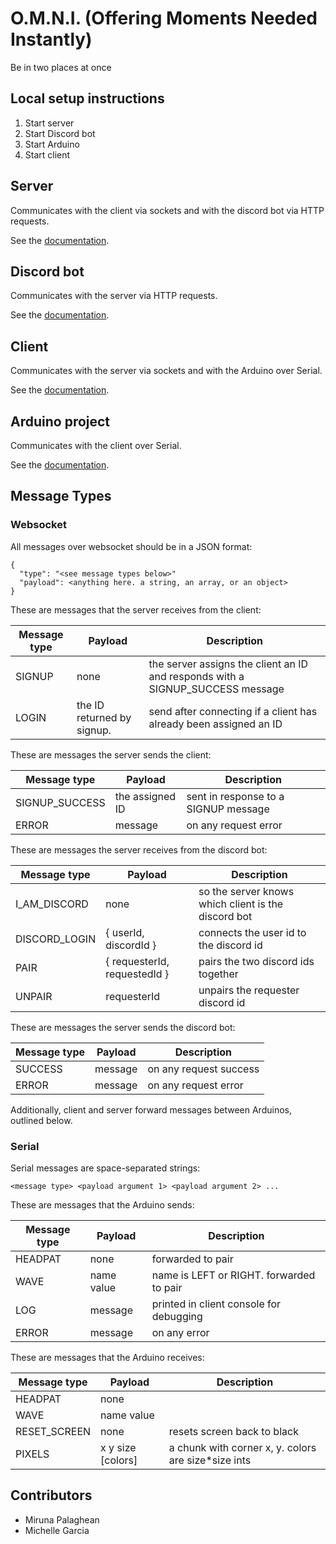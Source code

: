 # O.M.N.I. (Offering Moments Needed Instantly)

Be in two places at once

## Local setup instructions

1. Start server
2. Start Discord bot
3. Start Arduino
4. Start client

## Server

Communicates with the client via sockets and with the discord bot via HTTP
requests.

See the [documentation](./server/README.md).

## Discord bot

Communicates with the server via HTTP requests.

See the [documentation](./discord_bot/README.md).

## Client

Communicates with the server via sockets and with the Arduino over Serial.

See the [documentation](./client/README.md).

## Arduino project

Communicates with the client over Serial.

See the [documentation](./arduino/README.md).

## Message Types

### Websocket

All messages over websocket should be in a JSON format:

```
{
  "type": "<see message types below>"
  "payload": <anything here. a string, an array, or an object>
}
```

These are messages that the server receives from the client:

| Message type | Payload                    | Description                                                                    |
| ------------ | -------------------------- | ------------------------------------------------------------------------------ |
| SIGNUP       | none                       | the server assigns the client an ID and responds with a SIGNUP_SUCCESS message |
| LOGIN        | the ID returned by signup. | send after connecting if a client has already been assigned an ID              |

These are messages the server sends the client:

| Message type   | Payload         | Description                          |
| -------------- | --------------- | ------------------------------------ |
| SIGNUP_SUCCESS | the assigned ID | sent in response to a SIGNUP message |
| ERROR          | message         | on any request error                 |

These are messages the server receives from the discord bot:

| Message type  | Payload                      | Description                                         |
| ------------- | ---------------------------- | --------------------------------------------------- |
| I_AM_DISCORD  | none                         | so the server knows which client is the discord bot |
| DISCORD_LOGIN | { userId, discordId }        | connects the user id to the discord id              |
| PAIR          | { requesterId, requestedId } | pairs the two discord ids together                  |
| UNPAIR        | requesterId                  | unpairs the requester discord id                    |

These are messages the server sends the discord bot:

| Message type | Payload | Description            |
| ------------ | ------- | ---------------------- |
| SUCCESS      | message | on any request success |
| ERROR        | message | on any request error   |

Additionally, client and server forward messages between Arduinos, outlined below.

### Serial

Serial messages are space-separated strings:

```
<message type> <payload argument 1> <payload argument 2> ...
```

These are messages that the Arduino sends:

| Message type | Payload    | Description                              |
| ------------ | ---------- | ---------------------------------------- |
| HEADPAT      | none       | forwarded to pair                        |
| WAVE         | name value | name is LEFT or RIGHT. forwarded to pair |
| LOG          | message    | printed in client console for debugging  |
| ERROR        | message    | on any error                             |

These are messages that the Arduino receives:

| Message type | Payload           | Description                                          |
| ------------ | ----------------- | ---------------------------------------------------- |
| HEADPAT      | none              |                                                      |
| WAVE         | name value        |                                                      |
| RESET_SCREEN | none              | resets screen back to black                          |
| PIXELS       | x y size [colors] | a chunk with corner x, y. colors are size\*size ints |

## Contributors

- Miruna Palaghean
- Michelle Garcia
